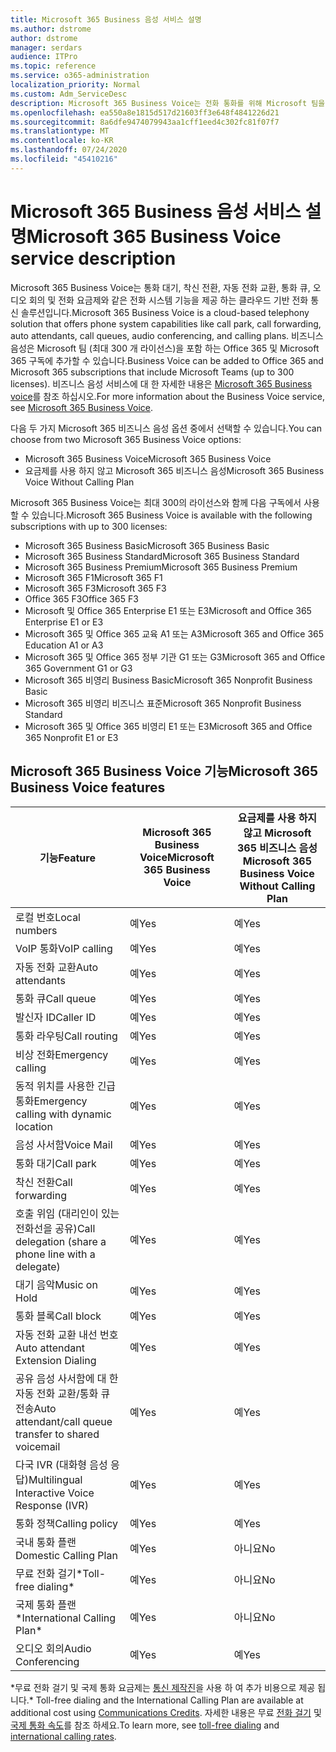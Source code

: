 ```yaml
---
title: Microsoft 365 Business 음성 서비스 설명
ms.author: dstrome
author: dstrome
manager: serdars
audience: ITPro
ms.topic: reference
ms.service: o365-administration
localization_priority: Normal
ms.custom: Adm_ServiceDesc
description: Microsoft 365 Business Voice는 전화 통화를 위해 Microsoft 팀을 사용할 수 있는 추가 기능 서비스입니다. 전화 시스템, 국내 통화 계획, SMS 및 오디오 회의를 결합 한 것입니다.
ms.openlocfilehash: ea550a8e1815d517d21603ff3e648f4841226d21
ms.sourcegitcommit: 8a6dfe9474079943aa1cff1eed4c302fc81f07f7
ms.translationtype: MT
ms.contentlocale: ko-KR
ms.lasthandoff: 07/24/2020
ms.locfileid: "45410216"
---
```

# <a name="microsoft-365-business-voice-service-description"></a><span data-ttu-id="9ba25-104">Microsoft 365 Business 음성 서비스 설명</span><span class="sxs-lookup"><span data-stu-id="9ba25-104">Microsoft 365 Business Voice service description</span></span>

<span data-ttu-id="9ba25-105">Microsoft 365 Business Voice는 통화 대기, 착신 전환, 자동 전화 교환, 통화 큐, 오디오 회의 및 전화 요금제와 같은 전화 시스템 기능을 제공 하는 클라우드 기반 전화 통신 솔루션입니다.</span><span class="sxs-lookup"><span data-stu-id="9ba25-105">Microsoft 365 Business Voice is a cloud-based telephony solution that offers phone system capabilities like call park, call forwarding, auto attendants, call queues, audio conferencing, and calling plans.</span></span> <span data-ttu-id="9ba25-106">비즈니스 음성은 Microsoft 팀 (최대 300 개 라이선스)을 포함 하는 Office 365 및 Microsoft 365 구독에 추가할 수 있습니다.</span><span class="sxs-lookup"><span data-stu-id="9ba25-106">Business Voice can be added to Office 365 and Microsoft 365 subscriptions that include Microsoft Teams (up to 300 licenses).</span></span> <span data-ttu-id="9ba25-107">비즈니스 음성 서비스에 대 한 자세한 내용은 [Microsoft 365 Business voice](https://docs.microsoft.com/MicrosoftTeams/business-voice/whats-business-voice)를 참조 하십시오.</span><span class="sxs-lookup"><span data-stu-id="9ba25-107">For more information about the Business Voice service, see [Microsoft 365 Business Voice](https://docs.microsoft.com/MicrosoftTeams/business-voice/whats-business-voice).</span></span>

<span data-ttu-id="9ba25-108">다음 두 가지 Microsoft 365 비즈니스 음성 옵션 중에서 선택할 수 있습니다.</span><span class="sxs-lookup"><span data-stu-id="9ba25-108">You can choose from two Microsoft 365 Business Voice options:</span></span>

- <span data-ttu-id="9ba25-109">Microsoft 365 Business Voice</span><span class="sxs-lookup"><span data-stu-id="9ba25-109">Microsoft 365 Business Voice</span></span>
- <span data-ttu-id="9ba25-110">요금제를 사용 하지 않고 Microsoft 365 비즈니스 음성</span><span class="sxs-lookup"><span data-stu-id="9ba25-110">Microsoft 365 Business Voice Without Calling Plan</span></span>

<span data-ttu-id="9ba25-111">Microsoft 365 Business Voice는 최대 300의 라이선스와 함께 다음 구독에서 사용할 수 있습니다.</span><span class="sxs-lookup"><span data-stu-id="9ba25-111">Microsoft 365 Business Voice is available with the following subscriptions with up to 300 licenses:</span></span>

- <span data-ttu-id="9ba25-112">Microsoft 365 Business Basic</span><span class="sxs-lookup"><span data-stu-id="9ba25-112">Microsoft 365 Business Basic</span></span>
- <span data-ttu-id="9ba25-113">Microsoft 365 Business Standard</span><span class="sxs-lookup"><span data-stu-id="9ba25-113">Microsoft 365 Business Standard</span></span>
- <span data-ttu-id="9ba25-114">Microsoft 365 Business Premium</span><span class="sxs-lookup"><span data-stu-id="9ba25-114">Microsoft 365 Business Premium</span></span>
- <span data-ttu-id="9ba25-115">Microsoft 365 F1</span><span class="sxs-lookup"><span data-stu-id="9ba25-115">Microsoft 365 F1</span></span>
- <span data-ttu-id="9ba25-116">Microsoft 365 F3</span><span class="sxs-lookup"><span data-stu-id="9ba25-116">Microsoft 365 F3</span></span>
- <span data-ttu-id="9ba25-117">Office 365 F3</span><span class="sxs-lookup"><span data-stu-id="9ba25-117">Office 365 F3</span></span>
- <span data-ttu-id="9ba25-118">Microsoft 및 Office 365 Enterprise E1 또는 E3</span><span class="sxs-lookup"><span data-stu-id="9ba25-118">Microsoft and Office 365 Enterprise E1 or E3</span></span>
- <span data-ttu-id="9ba25-119">Microsoft 365 및 Office 365 교육 A1 또는 A3</span><span class="sxs-lookup"><span data-stu-id="9ba25-119">Microsoft 365 and Office 365 Education A1 or A3</span></span>
- <span data-ttu-id="9ba25-120">Microsoft 365 및 Office 365 정부 기관 G1 또는 G3</span><span class="sxs-lookup"><span data-stu-id="9ba25-120">Microsoft 365 and Office 365 Government G1 or G3</span></span>
- <span data-ttu-id="9ba25-121">Microsoft 365 비영리 Business Basic</span><span class="sxs-lookup"><span data-stu-id="9ba25-121">Microsoft 365 Nonprofit Business Basic</span></span>
- <span data-ttu-id="9ba25-122">Microsoft 365 비영리 비즈니스 표준</span><span class="sxs-lookup"><span data-stu-id="9ba25-122">Microsoft 365 Nonprofit Business Standard</span></span>
- <span data-ttu-id="9ba25-123">Microsoft 365 및 Office 365 비영리 E1 또는 E3</span><span class="sxs-lookup"><span data-stu-id="9ba25-123">Microsoft 365 and Office 365 Nonprofit E1 or E3</span></span>

## <a name="microsoft-365-business-voice-features"></a><span data-ttu-id="9ba25-124">Microsoft 365 Business Voice 기능</span><span class="sxs-lookup"><span data-stu-id="9ba25-124">Microsoft 365 Business Voice features</span></span>

| <span data-ttu-id="9ba25-125">**기능**</span><span class="sxs-lookup"><span data-stu-id="9ba25-125">**Feature**</span></span>                                            | <span data-ttu-id="9ba25-126">**Microsoft 365 Business Voice**</span><span class="sxs-lookup"><span data-stu-id="9ba25-126">**Microsoft 365 Business Voice**</span></span> | <span data-ttu-id="9ba25-127">**요금제를 사용 하지 않고 Microsoft 365 비즈니스 음성**</span><span class="sxs-lookup"><span data-stu-id="9ba25-127">**Microsoft 365 Business Voice Without Calling Plan**</span></span> |
|--------------------------------------------------------|----------------------------------|-------------------------------------------------------|
| <span data-ttu-id="9ba25-128">로컬 번호</span><span class="sxs-lookup"><span data-stu-id="9ba25-128">Local numbers</span></span>                                          | <span data-ttu-id="9ba25-129">예</span><span class="sxs-lookup"><span data-stu-id="9ba25-129">Yes</span></span>                              | <span data-ttu-id="9ba25-130">예</span><span class="sxs-lookup"><span data-stu-id="9ba25-130">Yes</span></span>                                                   |
| <span data-ttu-id="9ba25-131">VoIP 통화</span><span class="sxs-lookup"><span data-stu-id="9ba25-131">VoIP calling</span></span>                                           | <span data-ttu-id="9ba25-132">예</span><span class="sxs-lookup"><span data-stu-id="9ba25-132">Yes</span></span>                              | <span data-ttu-id="9ba25-133">예</span><span class="sxs-lookup"><span data-stu-id="9ba25-133">Yes</span></span>                                                   |
| <span data-ttu-id="9ba25-134">자동 전화 교환</span><span class="sxs-lookup"><span data-stu-id="9ba25-134">Auto attendants</span></span>                                        | <span data-ttu-id="9ba25-135">예</span><span class="sxs-lookup"><span data-stu-id="9ba25-135">Yes</span></span>                              | <span data-ttu-id="9ba25-136">예</span><span class="sxs-lookup"><span data-stu-id="9ba25-136">Yes</span></span>                                                   |
| <span data-ttu-id="9ba25-137">통화 큐</span><span class="sxs-lookup"><span data-stu-id="9ba25-137">Call queue</span></span>                                             | <span data-ttu-id="9ba25-138">예</span><span class="sxs-lookup"><span data-stu-id="9ba25-138">Yes</span></span>                              | <span data-ttu-id="9ba25-139">예</span><span class="sxs-lookup"><span data-stu-id="9ba25-139">Yes</span></span>                                                   |
| <span data-ttu-id="9ba25-140">발신자 ID</span><span class="sxs-lookup"><span data-stu-id="9ba25-140">Caller ID</span></span>                                              | <span data-ttu-id="9ba25-141">예</span><span class="sxs-lookup"><span data-stu-id="9ba25-141">Yes</span></span>                              | <span data-ttu-id="9ba25-142">예</span><span class="sxs-lookup"><span data-stu-id="9ba25-142">Yes</span></span>                                                   |
| <span data-ttu-id="9ba25-143">통화 라우팅</span><span class="sxs-lookup"><span data-stu-id="9ba25-143">Call routing</span></span>                                           | <span data-ttu-id="9ba25-144">예</span><span class="sxs-lookup"><span data-stu-id="9ba25-144">Yes</span></span>                              | <span data-ttu-id="9ba25-145">예</span><span class="sxs-lookup"><span data-stu-id="9ba25-145">Yes</span></span>                                                   |
| <span data-ttu-id="9ba25-146">비상 전화</span><span class="sxs-lookup"><span data-stu-id="9ba25-146">Emergency calling</span></span>                                      | <span data-ttu-id="9ba25-147">예</span><span class="sxs-lookup"><span data-stu-id="9ba25-147">Yes</span></span>                              | <span data-ttu-id="9ba25-148">예</span><span class="sxs-lookup"><span data-stu-id="9ba25-148">Yes</span></span>                                                   |
| <span data-ttu-id="9ba25-149">동적 위치를 사용한 긴급 통화</span><span class="sxs-lookup"><span data-stu-id="9ba25-149">Emergency calling with dynamic location</span></span>                | <span data-ttu-id="9ba25-150">예</span><span class="sxs-lookup"><span data-stu-id="9ba25-150">Yes</span></span>                              | <span data-ttu-id="9ba25-151">예</span><span class="sxs-lookup"><span data-stu-id="9ba25-151">Yes</span></span>                                                   |
| <span data-ttu-id="9ba25-152">음성 사서함</span><span class="sxs-lookup"><span data-stu-id="9ba25-152">Voice Mail</span></span>                                             | <span data-ttu-id="9ba25-153">예</span><span class="sxs-lookup"><span data-stu-id="9ba25-153">Yes</span></span>                              | <span data-ttu-id="9ba25-154">예</span><span class="sxs-lookup"><span data-stu-id="9ba25-154">Yes</span></span>                                                   |
| <span data-ttu-id="9ba25-155">통화 대기</span><span class="sxs-lookup"><span data-stu-id="9ba25-155">Call park</span></span>                                              | <span data-ttu-id="9ba25-156">예</span><span class="sxs-lookup"><span data-stu-id="9ba25-156">Yes</span></span>                              | <span data-ttu-id="9ba25-157">예</span><span class="sxs-lookup"><span data-stu-id="9ba25-157">Yes</span></span>                                                   |
| <span data-ttu-id="9ba25-158">착신 전환</span><span class="sxs-lookup"><span data-stu-id="9ba25-158">Call forwarding</span></span>                                        | <span data-ttu-id="9ba25-159">예</span><span class="sxs-lookup"><span data-stu-id="9ba25-159">Yes</span></span>                              | <span data-ttu-id="9ba25-160">예</span><span class="sxs-lookup"><span data-stu-id="9ba25-160">Yes</span></span>                                                   |
| <span data-ttu-id="9ba25-161">호출 위임 (대리인이 있는 전화선을 공유)</span><span class="sxs-lookup"><span data-stu-id="9ba25-161">Call delegation (share a phone line with a delegate)</span></span>   | <span data-ttu-id="9ba25-162">예</span><span class="sxs-lookup"><span data-stu-id="9ba25-162">Yes</span></span>                              | <span data-ttu-id="9ba25-163">예</span><span class="sxs-lookup"><span data-stu-id="9ba25-163">Yes</span></span>                                                   |
| <span data-ttu-id="9ba25-164">대기 음악</span><span class="sxs-lookup"><span data-stu-id="9ba25-164">Music on Hold</span></span>                                          | <span data-ttu-id="9ba25-165">예</span><span class="sxs-lookup"><span data-stu-id="9ba25-165">Yes</span></span>                              | <span data-ttu-id="9ba25-166">예</span><span class="sxs-lookup"><span data-stu-id="9ba25-166">Yes</span></span>                                                   |
| <span data-ttu-id="9ba25-167">통화 블록</span><span class="sxs-lookup"><span data-stu-id="9ba25-167">Call block</span></span>                                             | <span data-ttu-id="9ba25-168">예</span><span class="sxs-lookup"><span data-stu-id="9ba25-168">Yes</span></span>                              | <span data-ttu-id="9ba25-169">예</span><span class="sxs-lookup"><span data-stu-id="9ba25-169">Yes</span></span>                                                   |
| <span data-ttu-id="9ba25-170">자동 전화 교환 내선 번호</span><span class="sxs-lookup"><span data-stu-id="9ba25-170">Auto attendant Extension Dialing</span></span>                       | <span data-ttu-id="9ba25-171">예</span><span class="sxs-lookup"><span data-stu-id="9ba25-171">Yes</span></span>                              | <span data-ttu-id="9ba25-172">예</span><span class="sxs-lookup"><span data-stu-id="9ba25-172">Yes</span></span>                                                   |
| <span data-ttu-id="9ba25-173">공유 음성 사서함에 대 한 자동 전화 교환/통화 큐 전송</span><span class="sxs-lookup"><span data-stu-id="9ba25-173">Auto attendant/call queue transfer to shared voicemail</span></span> | <span data-ttu-id="9ba25-174">예</span><span class="sxs-lookup"><span data-stu-id="9ba25-174">Yes</span></span>                              | <span data-ttu-id="9ba25-175">예</span><span class="sxs-lookup"><span data-stu-id="9ba25-175">Yes</span></span>                                                   |
| <span data-ttu-id="9ba25-176">다국 IVR (대화형 음성 응답)</span><span class="sxs-lookup"><span data-stu-id="9ba25-176">Multilingual Interactive Voice Response (IVR)</span></span>          | <span data-ttu-id="9ba25-177">예</span><span class="sxs-lookup"><span data-stu-id="9ba25-177">Yes</span></span>                              | <span data-ttu-id="9ba25-178">예</span><span class="sxs-lookup"><span data-stu-id="9ba25-178">Yes</span></span>                                                   |
| <span data-ttu-id="9ba25-179">통화 정책</span><span class="sxs-lookup"><span data-stu-id="9ba25-179">Calling policy</span></span>                                         | <span data-ttu-id="9ba25-180">예</span><span class="sxs-lookup"><span data-stu-id="9ba25-180">Yes</span></span>                              | <span data-ttu-id="9ba25-181">예</span><span class="sxs-lookup"><span data-stu-id="9ba25-181">Yes</span></span>                                                   |
| <span data-ttu-id="9ba25-182">국내 통화 플랜</span><span class="sxs-lookup"><span data-stu-id="9ba25-182">Domestic Calling Plan</span></span>                                  | <span data-ttu-id="9ba25-183">예</span><span class="sxs-lookup"><span data-stu-id="9ba25-183">Yes</span></span>                              | <span data-ttu-id="9ba25-184">아니요</span><span class="sxs-lookup"><span data-stu-id="9ba25-184">No</span></span>                                                    |
| <span data-ttu-id="9ba25-185">무료 전화 걸기\*</span><span class="sxs-lookup"><span data-stu-id="9ba25-185">Toll-free dialing\*</span></span>                                    | <span data-ttu-id="9ba25-186">예</span><span class="sxs-lookup"><span data-stu-id="9ba25-186">Yes</span></span>                              | <span data-ttu-id="9ba25-187">아니요</span><span class="sxs-lookup"><span data-stu-id="9ba25-187">No</span></span>                                                    |
| <span data-ttu-id="9ba25-188">국제 통화 플랜\*</span><span class="sxs-lookup"><span data-stu-id="9ba25-188">International Calling Plan\*</span></span>                           | <span data-ttu-id="9ba25-189">예</span><span class="sxs-lookup"><span data-stu-id="9ba25-189">Yes</span></span>                              | <span data-ttu-id="9ba25-190">아니요</span><span class="sxs-lookup"><span data-stu-id="9ba25-190">No</span></span>                                                    |
| <span data-ttu-id="9ba25-191">오디오 회의</span><span class="sxs-lookup"><span data-stu-id="9ba25-191">Audio Conferencing</span></span>                                     | <span data-ttu-id="9ba25-192">예</span><span class="sxs-lookup"><span data-stu-id="9ba25-192">Yes</span></span>                              | <span data-ttu-id="9ba25-193">예</span><span class="sxs-lookup"><span data-stu-id="9ba25-193">Yes</span></span>                                                   |
 
<span data-ttu-id="9ba25-194">\*무료 전화 걸기 및 국제 통화 요금제는 [통신 제작진](https://docs.microsoft.com/microsoftteams/what-are-communications-credits)을 사용 하 여 추가 비용으로 제공 됩니다.</span><span class="sxs-lookup"><span data-stu-id="9ba25-194">\* Toll-free dialing and the International Calling Plan are available at additional cost using [Communications Credits](https://docs.microsoft.com/microsoftteams/what-are-communications-credits).</span></span> <span data-ttu-id="9ba25-195">자세한 내용은 무료 [전화 걸기](https://docs.microsoft.com/microsoftteams/toll-free-dialing-limitations-and-restrictions) 및 [국제 통화 속도](https://www.microsoft.com/microsoft-365/microsoft-teams/voice-calling?rtc=1#ow-download-rates)를 참조 하세요.</span><span class="sxs-lookup"><span data-stu-id="9ba25-195">To learn more, see [toll-free dialing](https://docs.microsoft.com/microsoftteams/toll-free-dialing-limitations-and-restrictions) and [international calling rates](https://www.microsoft.com/microsoft-365/microsoft-teams/voice-calling?rtc=1#ow-download-rates).</span></span>
